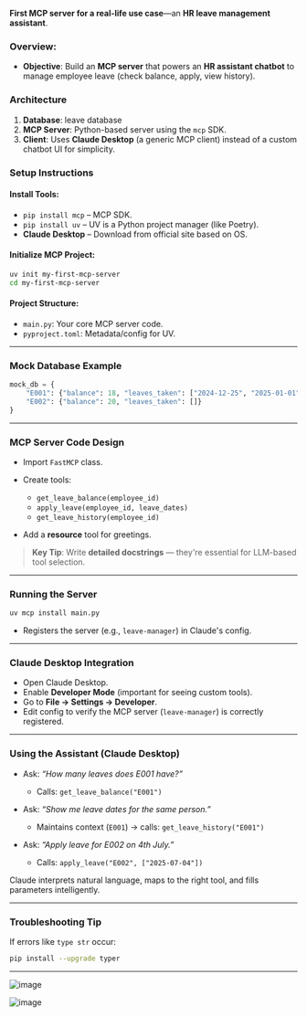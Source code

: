 **First MCP server for a real-life use case**—an **HR leave management assistant**.


### Overview:
* **Objective**: Build an **MCP server** that powers an **HR assistant chatbot** to manage employee leave (check balance, apply, view history).


### **Architecture**

1. **Database**: leave database 
2. **MCP Server**: Python-based server using the `mcp` SDK.
3. **Client**: Uses **Claude Desktop** (a generic MCP client) instead of a custom chatbot UI for simplicity.



###  **Setup Instructions**

#### Install Tools:

* `pip install mcp` – MCP SDK.
* `pip install uv` – UV is a Python project manager (like Poetry).
* **Claude Desktop** – Download from official site based on OS.

#### Initialize MCP Project:

```bash
uv init my-first-mcp-server
cd my-first-mcp-server
```

#### Project Structure:

* `main.py`: Your core MCP server code.
* `pyproject.toml`: Metadata/config for UV.

---

### **Mock Database Example**

```python
mock_db = {
    "E001": {"balance": 18, "leaves_taken": ["2024-12-25", "2025-01-01"]},
    "E002": {"balance": 20, "leaves_taken": []}
}
```

---

### **MCP Server Code Design**

* Import `FastMCP` class.
* Create tools:

  * `get_leave_balance(employee_id)`
  * `apply_leave(employee_id, leave_dates)`
  * `get_leave_history(employee_id)`
* Add a **resource** tool for greetings.

> **Key Tip**: Write **detailed docstrings** — they're essential for LLM-based tool selection.

---

### **Running the Server**

```bash
uv mcp install main.py
```

* Registers the server (e.g., `leave-manager`) in Claude's config.

---

### **Claude Desktop Integration**

* Open Claude Desktop.
* Enable **Developer Mode** (important for seeing custom tools).
* Go to **File → Settings → Developer**.
* Edit config to verify the MCP server (`leave-manager`) is correctly registered.

---

###  **Using the Assistant (Claude Desktop)**

* Ask: *“How many leaves does E001 have?”*

  * Calls: `get_leave_balance("E001")`
* Ask: *“Show me leave dates for the same person.”*

  * Maintains context (`E001`) → calls: `get_leave_history("E001")`
* Ask: *“Apply leave for E002 on 4th July.”*

  * Calls: `apply_leave("E002", ["2025-07-04"])`

Claude interprets natural language, maps to the right tool, and fills parameters intelligently.

---

### **Troubleshooting Tip**

If errors like `type str` occur:

```bash
pip install --upgrade typer
```

---

![image](https://github.com/user-attachments/assets/87a72f0c-2a74-448e-8621-21d58b35c27a)

![image](https://github.com/user-attachments/assets/d2a5415b-ebe8-4461-9317-34f89e4752c2)


